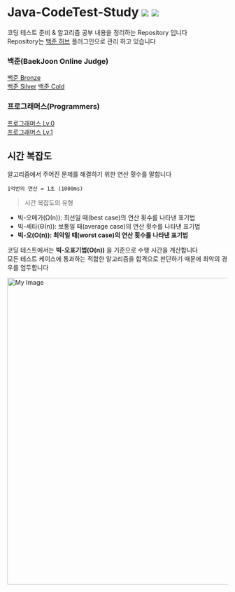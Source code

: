 # Java-CodeTest-Study  <img src="https://img.shields.io/badge/Java-2F7293?style=flat-square&logo=OpenJDK&logoColor=white"/> <img src="https://img.shields.io/badge/VS Code-007ACC?style=flat-square&logo=Visual Studio Code&logoColor=white"/> 

코딩 테스트 준비 & 알고리즘 공부 내용을 정리하는 Repository 입니다 <br>
Repository는 <a href="https://chromewebstore.google.com/detail/%EB%B0%B1%EC%A4%80%ED%97%88%EB%B8%8Cbaekjoonhub/ccammcjdkpgjmcpijpahlehmapgmphmk?hl=ko">백준 허브</a> 플러그인으로 관리 하고 있습니다

### 백준(BaekJoon Online Judge)
<a href="https://github.com/tuioe5679/Java-CodeTest-Study/tree/master/%EB%B0%B1%EC%A4%80/Bronze">백준 Bronze<a/> <br>
<a href="https://github.com/tuioe5679/Java-CodeTest-Study/tree/master/%EB%B0%B1%EC%A4%80/Silver">백준 Silver<a/>
<a href="https://github.com/tuioe5679/Java-CodeTest-Study/tree/master/%EB%B0%B1%EC%A4%80/Gold">백준 Cold<a/>

### 프로그래머스(Programmers)
<a href="https://github.com/tuioe5679/Java-CodeTest-Study/tree/master/%ED%94%84%EB%A1%9C%EA%B7%B8%EB%9E%98%EB%A8%B8%EC%8A%A4/Lv.0">프로그래머스 Lv.0<a> <br>
<a href="https://github.com/tuioe5679/Java-CodeTest-Study/tree/master/%ED%94%84%EB%A1%9C%EA%B7%B8%EB%9E%98%EB%A8%B8%EC%8A%A4/Lv.1">프로그래머스 Lv.1<a>

## 시간 복잡도
알고리즘에서 주어진 문제를 해결하기 위한 연산 횟수를 말합니다 

`1억번의 연산 = 1초 (1000ms)` 

> 시간 복잡도의 유형 
- 빅-오메가(Ω(n)): 최선일 때(best case)의 연산 횟수를 나타낸 표기법
- 빅-세타(Θ(n)): 보통일 때(average case)의 연산 횟수를 나타낸 표기법
- <Strong>빅-오(O(n)): 최악일 때(worst case)의 연산 횟수를 나타낸 표기법</Strong>  

코딩 테스트에서는 <Strong>빅-오표기법(O(n))</Strong> 을 기준으로 수행 시간을 계산합니다 <br> 
모든 테스트 케이스에 통과하는 적합한 알고리즘을 합격으로 판단하기 때문에 최악의 경우를 엄두합니다 

<image src="Big-O.png" alt="My Image" width="700"></image>
